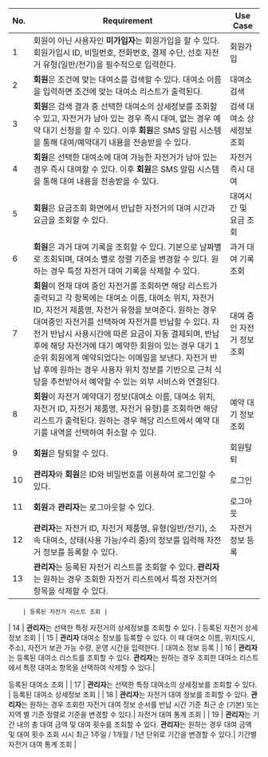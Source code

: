 | No. | Requirement                                                                                                                                                                                                                                                                     | Use Case                     |
| --- | ------------------------------------------------------------------------------------------------------------------------------------------------------------------------------------------------------------------------------------------------------------------------------- | ---------------------------- |
| 1  | 회원이 아닌 사용자인 **미가입자**는 회원가입을 할 수 있다. 회원가입시 ID, 비밀번호, 전화번호, 결제 수단, 선호 자전거 유형(일반/전기)을 필수적으로 입력한다.                                                                                                                     | 회원가입                     |
| 2   | **회원**은 조건에 맞는 대여소를 검색할 수 있다. 대여소 이름을 입력하면 조건에 맞는 대여소 리스트가 출력된다.                                                                                                                                                                    | 대여소 검색                  |
| 3   | **회원**은 검색 결과 중 선택한 대여소의 상세정보를 조회할 수 있고, 자전거가 남아 있는 경우 즉시 대여, 없는 경우 예약 대기 신청을 할 수 있다. 이후 **회원**은 SMS 알림 시스템을 통해 대여/예약대기 내용을 전송받을 수 있다.                                                      | 검색 대여소 상세정보 조회    |
| 4   | **회원**은 선택한 대여소에 대여 가능한 자전거가 남아 있는 경우 즉시 대여할 수 있다. 이후 **회원**은 SMS 알림 시스템을 통해 대여 내용을 전송받을 수 있다.                                                                                                                        | 자전거 즉시 대여             |
| 5   | **회원**은 요금조회 화면에서 반납한 자전거의 대여 시간과 요금을 조회할 수 있다.                                                                                                                                                                                                                 | 대여시간 및 요금 조회        |
| 6  | **회원**은 과거 대여 기록을 조회할 수 있다. 기본으로 날짜별로 조회되며, 대여소 별로 정렬 기준을 변경할 수 있다. 원하는 경우 특정 자전거 대여 기록을 삭제할 수 있다.                                                                                                                                                                                                                                     | 과거 대여 기록 조회          |
| 7  | **회원**이 현재 대여 중인 자전거를 조회하면 해당 리스트가 출력되고 각 항목에는 대여소 이름, 대여소 위치, 자전거 ID, 자전거 제품명, 자전거 유형을 보여준다. 원하는 경우 대여중인 자전거를 선택하여 자전거를 반납할 수 있다. 자전거 반납시 사용시간에 따른 요금이 자동 결제되며, 반납 후에 해당 자전거에 대기 예약한 회원이 있는 경우 대기 1순위 회원에게 예약되었다는 이메일을 보낸다. 자전거 반납 후에 원하는 경우 사용자 위치 정보를 기반으로 근처 식당을 추천받아서 예약할 수 있는 외부 서비스와 연결된다.                                                                                                                  | 대여 중인 자전거 정보 조회   |
| 8  | **회원**이 자전거 예약대기 정보(대여소 이름, 대여소 위치, 자전거 ID, 자전거 제품명, 자전거 유형)를 조회하면 해당 리스트가 출력된다. 원하는 경우 해당 리스트에서 예약 대기를 내역을 선택하여 취소할 수 있다.                                                                                                                                            | 예약 대기 정보 조회          |
| 9  | **회원**은 탈퇴할 수 있다.                                                                                                                                                                                                                                                      | 회원탈퇴                     |
| 10  | **관리자**와 **회원**은 ID와 비밀번호를 이용하여 로그인할 수 있다.                                                                                                                                                                                                              | 로그인                       |
| 11  | **회원**과 **관리자**는 로그아웃할 수 있다.                                                                                                                                                                                                                                     | 로그아웃                     |
| 12   | **관리자**는 자전거 ID, 자전거 제품명, 유형(일반/전기), 소속 대여소, 상태(사용 가능/수리 중)의 정보를 입력해 자전거 정보를 등록할 수 있다.                                                                                                                                      | 자전거 정보 등록             |
| 13   | **관리자**는 등록된 자전거 리스트를 조회할 수 있다. **관리자**는 원하는 경우 조회한 자전거 리스트에서 특정 자전거의 항목을 삭제할 수 있다.

        | 등록된 자전거 리스트 조회 |
| 14   | **관리자**는 선택한 특정 자전거의 상세정보를 조회할 수 있다.                                                                                                                                                                                                                    | 등록된 자전거 상세정보 조회  |
| 15  | **관리자** 대여소 정보를 등록할 수 있다. 이 때 대여소 이름, 위치(도시, 주소), 자전거 보관 가능 수량, 운영 시간을 입력한다.                                                                                                                                                      | 대여소 정보 등록             |
| 16   | **관리자**는 등록된 대여소 리스트를 조회할 수 있다. **관리자**는 원하는 경우 조회한 대여소 리스트에서 특정 대여소 항목을 선택하여 삭제할 수 있다.|

 등록된 대여소 조회  |
 | 17  | **관리자**는 선택한 특정 대여소의 상세정보를 조회할 수 있다.                                                                                                                                                                                                              | 등록된 대여소 상세정보 조회  |
| 18   | **관리자**는 자전거 대여 정보를 조회할 수 있다. **관리자**는 원하는 경우 조회한 자전거 대여 정보 순서를 반납 시간 기준 최근 순 (기본) 또는 지역 별 기준 정렬로 기준을 변경할 수 있다.|
 자전거 대여 통계 조회  |
| 19   | **관리자**는 기간 내의 총 대여 금액 및 대여 횟수를 조회할 수 있다. **관리자**는 원하는 경우 대여 금액 및 대여 횟수 조회 시시 최근 1주일 / 1개월 / 1년 단위로 기간을 변경할 수 있다.| 기간별 자전거 대여 통계 조회  |